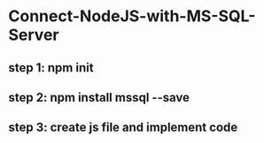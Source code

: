 # Connect-NodeJS-with-MS-SQL-Server

## step 1: npm init
## step 2: npm install mssql --save
## step 3: create js file and implement code
